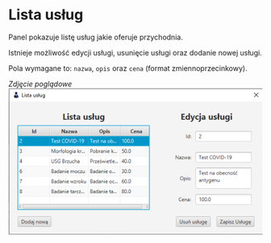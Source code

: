 # Lista usług

Panel pokazuje listę usług jakie oferuje przychodnia.

Istnieje możliwość edycji usługi, usunięcie usługi oraz dodanie nowej usługi.

Pola wymagane to: `nazwa`, `opis` oraz `cena` (format zmiennoprzecinkowy).

*Zdjęcie poglądowe*<br>
![zdjecie](../images/listauslug.png)